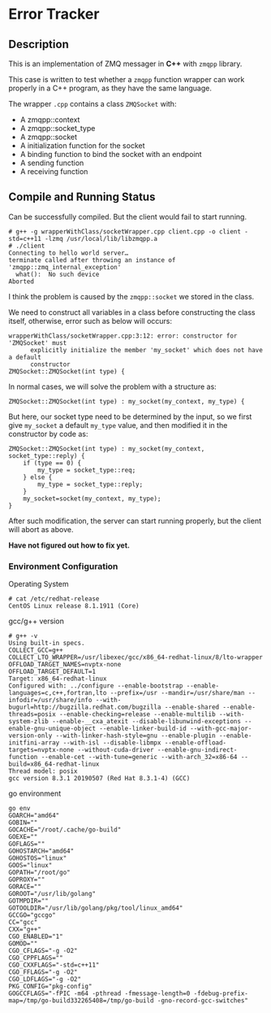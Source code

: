 Error Tracker
======================================
## Description ##
This is an implementation of ZMQ messager in **C++** with `zmqpp` library.

This case is written to test whether a `zmqpp` function wrapper can work properly in a C++ program, as they have the same language.

The wrapper `.cpp` contains a class `ZMQSocket` with:
* A zmqpp::context
* A zmqpp::socket_type
* A zmqpp::socket
* A initialization function for the socket
* A binding function to bind the socket with an endpoint
* A sending function
* A receiving function

## Compile and Running Status ##
Can be successfully compiled. But the client would fail to start running.
```
# g++ -g wrapperWithClass/socketWrapper.cpp client.cpp -o client -std=c++11 -lzmq /usr/local/lib/libzmqpp.a
# ./client 
Connecting to hello world server…
terminate called after throwing an instance of 'zmqpp::zmq_internal_exception'
  what():  No such device
Aborted
```
I think the problem is caused by the `zmqpp::socket` we stored in the class. 

We need to construct all variables in a class before constructing the class itself, otherwise, error such as below will occurs:
```
wrapperWithClass/socketWrapper.cpp:3:12: error: constructor for 'ZMQSocket' must
      explicitly initialize the member 'my_socket' which does not have a default
      constructor
ZMQSocket::ZMQSocket(int type) {
```
In normal cases, we will solve the problem with a structure as:
```
ZMQSocket::ZMQSocket(int type) : my_socket(my_context, my_type) {
```
But here, our socket type need to be determined by the input, so we first give `my_socket` a default `my_type` value, and then modified it in the constructor by code as:
```
ZMQSocket::ZMQSocket(int type) : my_socket(my_context, socket_type::reply) {
    if (type == 0) {
		my_type = socket_type::req;
	} else {
		my_type = socket_type::reply;
	}
    my_socket=socket(my_context, my_type);
}
```
After such modification, the server can start running properly, but the client will abort as above.

**Have not figured out how to fix yet.**

### Environment Configuration ###
Operating System
```
# cat /etc/redhat-release
CentOS Linux release 8.1.1911 (Core) 
```

gcc/g++ version
```
# g++ -v
Using built-in specs.
COLLECT_GCC=g++
COLLECT_LTO_WRAPPER=/usr/libexec/gcc/x86_64-redhat-linux/8/lto-wrapper
OFFLOAD_TARGET_NAMES=nvptx-none
OFFLOAD_TARGET_DEFAULT=1
Target: x86_64-redhat-linux
Configured with: ../configure --enable-bootstrap --enable-languages=c,c++,fortran,lto --prefix=/usr --mandir=/usr/share/man --infodir=/usr/share/info --with-bugurl=http://bugzilla.redhat.com/bugzilla --enable-shared --enable-threads=posix --enable-checking=release --enable-multilib --with-system-zlib --enable-__cxa_atexit --disable-libunwind-exceptions --enable-gnu-unique-object --enable-linker-build-id --with-gcc-major-version-only --with-linker-hash-style=gnu --enable-plugin --enable-initfini-array --with-isl --disable-libmpx --enable-offload-targets=nvptx-none --without-cuda-driver --enable-gnu-indirect-function --enable-cet --with-tune=generic --with-arch_32=x86-64 --build=x86_64-redhat-linux
Thread model: posix
gcc version 8.3.1 20190507 (Red Hat 8.3.1-4) (GCC) 
```
go environment
```
go env
GOARCH="amd64"
GOBIN=""
GOCACHE="/root/.cache/go-build"
GOEXE=""
GOFLAGS=""
GOHOSTARCH="amd64"
GOHOSTOS="linux"
GOOS="linux"
GOPATH="/root/go"
GOPROXY=""
GORACE=""
GOROOT="/usr/lib/golang"
GOTMPDIR=""
GOTOOLDIR="/usr/lib/golang/pkg/tool/linux_amd64"
GCCGO="gccgo"
CC="gcc"
CXX="g++"
CGO_ENABLED="1"
GOMOD=""
CGO_CFLAGS="-g -O2"
CGO_CPPFLAGS=""
CGO_CXXFLAGS="-std=c++11"
CGO_FFLAGS="-g -O2"
CGO_LDFLAGS="-g -O2"
PKG_CONFIG="pkg-config"
GOGCCFLAGS="-fPIC -m64 -pthread -fmessage-length=0 -fdebug-prefix-map=/tmp/go-build332265408=/tmp/go-build -gno-record-gcc-switches"
```
